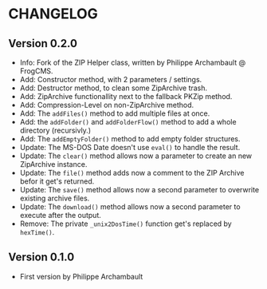 CHANGELOG
=========

Version 0.2.0
-------------
-   Info: Fork of the ZIP Helper class, written by Philippe Archambault @ FrogCMS.
-   Add: Constructor method, with 2 parameters / settings.
-   Add: Destructor method, to clean some ZipArchive trash.
-   Add: ZipArchive functionallity next to the fallback PKZip method.
-   Add: Compression-Level on non-ZipArchive method.
-   Add: The `addFiles()` method to add multiple files at once.
-   Add: the `addFolder()` and `addFolderFlow()` method to add a whole directory (recursivly.)
-   Add: The `addEmptyFolder()` method to add empty folder structures.
-   Update: The MS-DOS Date doesn't use `eval()` to handle the result.
-   Update: The `clear()` method allows now a parameter to create an new ZipArchive instance.
-   Update: The `file()` method adds now a comment to the ZIP Archive befor it get's returned.
-   Update: The `save()` method allows now a second parameter to overwrite existing archive files.
-   Update: The `download()` method allows now a second parameter to execute after the  output.
-   Remove: The private `_unix2DosTime()` function get's replaced by `hexTime()`.

Version 0.1.0
-------------
-   First version by Philippe Archambault